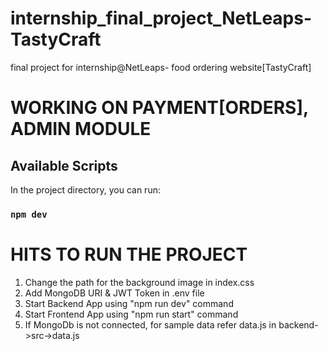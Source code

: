 # internship_final_project_NetLeaps-TastyCraft

final project for internship@NetLeaps- food ordering website[TastyCraft]

# WORKING ON PAYMENT[ORDERS], ADMIN MODULE

## Available Scripts

In the project directory, you can run:

### `npm dev`

# HITS TO RUN THE PROJECT

1. Change the path for the background image in index.css
2. Add MongoDB URI & JWT Token in .env file
3. Start Backend App using "npm run dev" command
4. Start Frontend App using "npm run start" command
5. If MongoDb is not connected, for sample data refer data.js in backend->src->data.js
